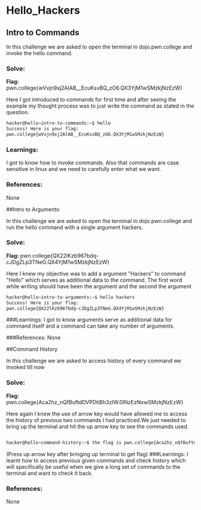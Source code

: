 # Hello_Hackers

## Intro to Commands

In this challenge we are asked to open the terminal in dojo.pwn.college and invoke the hello command.
### Solve:
**Flag:** pwn.college{wVvjn9xj2AlAB__EcuKsvBQ_zO6.QX3YjM1wSMzkjNzEzW}

Here I got introduced to commands for first time and after seeing the example my thought process was to just write the command as stated in the question.

```bash
hacker@hello~intro-to-commands:~$ hello
Success! Here is your flag:
pwn.college{wVvjn9xj2AlAB__EcuKsvBQ_zO6.QX3YjM1wSMzkjNzEzW}
```

### Learnings:
I got to know how to invoke commands. Also that commands are case sensitive in linux and we need to carefully enter what we want.

### References:
None

##Intro to Arguments:

In this challenge we are asked to open the terminal in dojo.pwn.college and run the hello command with a single argument hackers.

### Solve:
**Flag:** pwn.college{QX22lKzb967bdq-cJDgZLp3TNeG.QX4YjM1wSMzkjNzEzW}

Here I knew my objective was to add a argument "Hackers" to command "Hello" which serves as additional data to the command. The first word while writing should have been the argument and the second the argument 

``` bash
hacker@hello~intro-to-arguments:~$ hello hackers
Success! Here is your flag:
pwn.college{QX22lKzb967bdq-cJDgZLp3TNeG.QX4YjM1wSMzkjNzEzW}
```

###Learnings:
I got to know arguments serve as additional data for command itself and a command can take any number of arguments.

###References:
None

##Command History

In this challenge we are asked to access history of every command we invoked till now

### Solve:
**Flag:** pwn.college{Aca2hz_nQfBuftdDVPDtiBh3zIW.0lNzEzNxwSMzkjNzEzW}

Here again I knew the use of arrow key would have allowed me to access the history of previous two commands I had practiced.We just needed to bring up the terminal and hit the up arrow key to see the commands used.

```bash

hacker@hello~command-history:~$ the flag is pwn.college{Aca2hz_nQfBuftdDVPDtiBh3zIW.0lNzEzNxwSMzkjNzEzW}
```
(Press up arrow key after bringing up terminal to get flag)
###Learnings: 
I learnt how to access previous given commands and check history which will specifically be useful when we give a long set of commands to the terminal and want to check it back.

### References:
None
